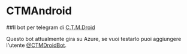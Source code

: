 # CTMAndroid
##Il bot per telegram di [C.T.M.Droid](https://play.google.com/store/apps/details?id=it.simoneloru.ctmdroid)

Questo bot attualmente gira su Azure, se vuoi testarlo puoi aggiungere l'utente [@CTMDroidBot](https://telegram.me/CTMDroidBot).
